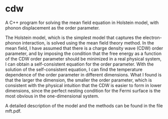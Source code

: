 # cdw
A C++ program for solving the mean field equation in Holstein model, with phonon displacement as the order parameter. 

The Holstein model, which is the simplest model that captures the electron-phonon interaction, is solved using the mean field theory 
method. In the mean field, I have assumed that there is a charge density wave (CDW) order parameter, and 
by imposing the condition that the free energy as a function of the CDW order parameter should be minimized in a real physical system, 
I can obtain a self-consistent equation for the order parameter. With the solution of the self-consistent equation, 
I can find the temperature dependence of the order parameter in different dimensions. What I found is that the larger the dimension, 
the smaller the order parameter, which is consistent with the physical intuition that the CDW is easier to form in lower dimensions, since the perfect nesting condition for the Fermi surface is the most obvious in the one-dimensional system. 

A detailed description of the model and the methods can be found in the file mft.pdf. 
